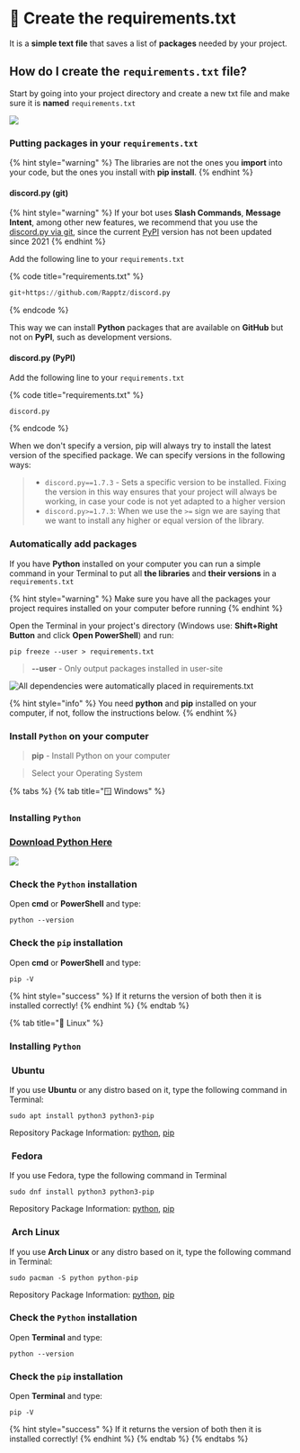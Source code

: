 # 📄 Create the requirements.txt

It is a **simple text file** that saves a list of **packages** needed by your project.

## How do I create the `requirements.txt` file?

Start by going into your project directory and create a new txt file and make sure it is **named** `requirements.txt`

![](../../../.gitbook/assets/create-requirements.png)

### Putting packages in your `requirements.txt`

{% hint style="warning" %}
The libraries are not the ones you **import** into your code, but the ones you install with **pip install**.
{% endhint %}

#### discord.py (git)

{% hint style="warning" %}
If your bot uses **Slash Commands**, **Message Intent**, among other new features, we recommend that you use the [discord.py via git](requirements.txt.md#discord.py-git), since the current [PyPI](https://pypi.org/project/discord.py/) version has not been updated since 2021
{% endhint %}

Add the following line to your `requirements.txt`

{% code title="requirements.txt" %}
```python
git+https://github.com/Rapptz/discord.py
```
{% endcode %}

This way we can install **Python** packages that are available on **GitHub** but not on **PyPI**, such as development versions.

#### discord.py (PyPI)

Add the following line to your `requirements.txt`

{% code title="requirements.txt" %}
```
discord.py
```
{% endcode %}

When we don't specify a version, pip will always try to install the latest version of the specified package. We can specify versions in the following ways:

> * `discord.py==1.7.3` - Sets a specific version to be installed. Fixing the version in this way ensures that your project will always be working, in case your code is not yet adapted to a higher version
> * `discord.py>=1.7.3`: When we use the `>=` sign we are saying that we want to install any higher or equal version of the library.

### Automatically add packages

If you have **Python** installed on your computer you can run a simple command in your Terminal to put all **the libraries** and **their versions** in a `requirements.txt`

{% hint style="warning" %}
Make sure you have all the packages your project requires installed on your computer before running
{% endhint %}

Open the Terminal in your project's directory (Windows use: **Shift+Right Button** and click **Open PowerShell**) and run:

```
pip freeze --user > requirements.txt
```

> **--user** - Only output packages installed in user-site

![All dependencies were automatically placed in requirements.txt](../../../.gitbook/assets/pip.png)

{% hint style="info" %}
You need **python** and **pip** installed on your computer, if not, follow the instructions below.
{% endhint %}

### Install `Python` on your computer

> **pip** - Install Python on your computer

> Select your Operating System

{% tabs %}
{% tab title="🪟 Windows" %}
### Installing `Python`

### [Download Python Here](https://www.python.org/downloads/)

![](../../../.gitbook/assets/py-win-download.png)

### Check the `Python` installation

Open **cmd** or **PowerShell** and type:

```
python --version
```

### Check the `pip` installation

Open **cmd** or **PowerShell** and type:

```
pip -V
```

{% hint style="success" %}
If it returns the version of both then it is installed correctly!
{% endhint %}
{% endtab %}

{% tab title="🐧 Linux" %}
### Installing `Python`

### <img src="../../../.gitbook/assets/ubuntu.png" alt="" data-size="line"> Ubuntu

If you use **Ubuntu** or any distro based on it, type the following command in Terminal:

```
sudo apt install python3 python3-pip
```

Repository Package Information: [python](https://packages.ubuntu.com/search?suite=all\&section=all\&arch=any\&keywords=python3\&searchon=names), [pip](https://packages.ubuntu.com/search?suite=all\&section=all\&arch=any\&keywords=python3-pip\&searchon=names)

### <img src="../../../.gitbook/assets/fedora.png" alt="" data-size="line"> Fedora

If you use Fedora, type the following command in Terminal

```
sudo dnf install python3 python3-pip
```

Repository Package Information: [python](https://packages.fedoraproject.org/pkgs/python3.10/python3/), [pip](https://packages.fedoraproject.org/pkgs/python-pip/python3-pip/)

### <img src="../../../.gitbook/assets/arch.png" alt="" data-size="line"> Arch Linux

If you use **Arch Linux** or any distro based on it, type the following command in Terminal:

```
sudo pacman -S python python-pip
```

Repository Package Information: [python](https://archlinux.org/packages/core/x86\_64/python/), [pip](https://archlinux.org/packages/extra/any/python-pip/)

### Check the `Python` installation

Open **Terminal** and type:

```
python --version
```

### Check the `pip` installation

Open **Terminal** and type:

```
pip -V
```

{% hint style="success" %}
If it returns the version of both then it is installed correctly!
{% endhint %}
{% endtab %}
{% endtabs %}
